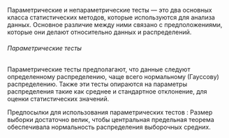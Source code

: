 Параметрические и непараметрические тесты — это два основных класса статистических методов, которые используются для анализа данных. Основное различие между ними связано с предположениями, которые они делают относительно данных и распределений.

<h6>Параметрические тесты</h6>
Параметрические тесты предполагают, что данные следуют определенному распределению, чаще всего нормальному (Гауссову) распределению. Также эти тесты опираются на параметры распределения такие как среднее и стандартное отклонение, для оценки статистических значений.

Предпосылки для использования параметрических тестов : Размер выборки достаточно велик, чтобы центральная предельная теорема обеспечивала нормальность распределения выборочных средних. 